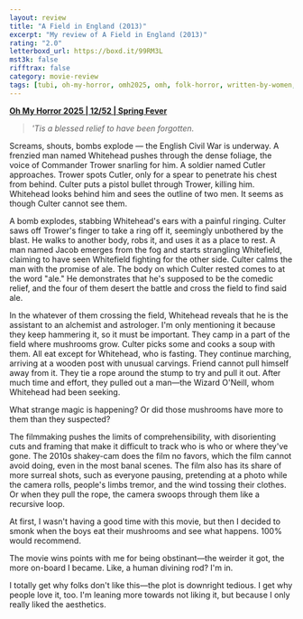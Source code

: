 ```yaml
---
layout: review
title: "A Field in England (2013)"
excerpt: "My review of A Field in England (2013)"
rating: "2.0"
letterboxd_url: https://boxd.it/99RM3L
mst3k: false
rifftrax: false
category: movie-review
tags: [tubi, oh-my-horror, omh2025, omh, folk-horror, written-by-women, folk-horror:-a-study]
---
```


<b><a href="https://boxd.it/BQGCY/detail" target="_blank" rel="noopener">Oh My Horror 2025 | 12/52 | Spring Fever</a></b>

<blockquote><i>'Tis a blessed relief to have been forgotten.</i></blockquote>

Screams, shouts, bombs explode — the English Civil War is underway. A frenzied man named Whitehead pushes through the dense foliage, the voice of Commander Trower snarling for him. A soldier named Cutler approaches. Trower spots Cutler, only for a spear to penetrate his chest from behind. Culter puts a pistol bullet through Trower, killing him. Whitehead looks behind him and sees the outline of two men. It seems as though Culter cannot see them.

A bomb explodes, stabbing Whitehead's ears with a painful ringing. Culter saws off Trower's finger to take a ring off it, seemingly unbothered by the blast. He walks to another body, robs it, and uses it as a place to rest. A man named Jacob emerges from the fog and starts strangling Whitefield, claiming to have seen Whitefield fighting for the other side. Culter calms the man with the promise of ale. The body on which Culter rested comes to at the word "ale." He demonstrates that he's supposed to be the comedic relief, and the four of them desert the battle and cross the field to find said ale.

In the whatever of them crossing the field, Whitehead reveals that he is the assistant to an alchemist and astrologer. I'm only mentioning it because they keep hammering it, so it must be important. They camp in a part of the field where mushrooms grow. Culter picks some and cooks a soup with them. All eat except for Whitehead, who is fasting. They continue marching, arriving at a wooden post with unusual carvings. Friend cannot pull himself away from it. They tie a rope around the stump to try and pull it out. After much time and effort, they pulled out a man—the Wizard O'Neill, whom Whitehead had been seeking.

What strange magic is happening? Or did those mushrooms have more to them than they suspected?

The filmmaking pushes the limits of comprehensibility, with disorienting cuts and framing that make it difficult to track who is who or where they've gone. The 2010s shakey-cam does the film no favors, which the film cannot avoid doing, even in the most banal scenes. The film also has its share of more surreal shots, such as everyone pausing, pretending at a photo while the camera rolls, people's limbs tremor, and the wind tossing their clothes. Or when they pull the rope, the camera swoops through them like a recursive loop.

At first, I wasn't having a good time with this movie, but then I decided to smonk when the boys eat their mushrooms and see what happens. 100% would recommend.

The movie wins points with me for being obstinant—the weirder it got, the more on-board I became. Like, a human divining rod? I'm in.

I totally get why folks don't like this—the plot is downright tedious. I get why people love it, too. I'm leaning more towards not liking it, but because I only really liked the aesthetics.

